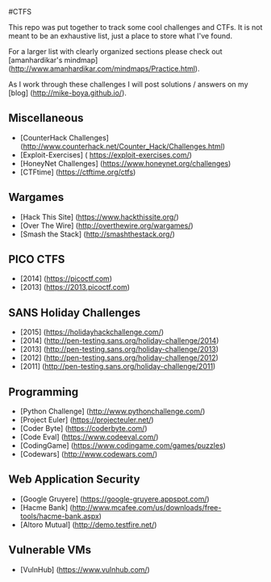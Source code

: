 #CTFS

This repo was put together to track some cool challenges and CTFs. It is not meant to be an exhaustive list, just a place to store what I've found.

For a larger list with clearly organized sections please check out [amanhardikar's mindmap] (http://www.amanhardikar.com/mindmaps/Practice.html).

As I work through these challenges I will post solutions / answers on my [blog] (http://mike-boya.github.io/).

## Miscellaneous
* [CounterHack Challenges] (http://www.counterhack.net/Counter_Hack/Challenges.html)
* [Exploit-Exercises] ( https://exploit-exercises.com/)
* [HoneyNet Challenges] (https://www.honeynet.org/challenges)
* [CTFtime] (https://ctftime.org/ctfs)

## Wargames
* [Hack This Site] (https://www.hackthissite.org/)
* [Over The Wire] (http://overthewire.org/wargames/)
* [Smash the Stack] (http://smashthestack.org/)

## PICO CTFS
* [2014] (https://picoctf.com)
* [2013] (https://2013.picoctf.com)

## SANS Holiday Challenges
* [2015] (https://holidayhackchallenge.com/)
* [2014] (http://pen-testing.sans.org/holiday-challenge/2014)
* [2013] (http://pen-testing.sans.org/holiday-challenge/2013)
* [2012] (http://pen-testing.sans.org/holiday-challenge/2012)
* [2011] (http://pen-testing.sans.org/holiday-challenge/2011)

## Programming
* [Python Challenge] (http://www.pythonchallenge.com/)
* [Project Euler] (https://projecteuler.net/)
* [Coder Byte] (https://coderbyte.com/)
* [Code Eval] (https://www.codeeval.com/)
* [CodingGame] (https://www.codingame.com/games/puzzles)
* [Codewars] (http://www.codewars.com/)

## Web Application Security
* [Google Gruyere] (https://google-gruyere.appspot.com/)
* [Hacme Bank] (http://www.mcafee.com/us/downloads/free-tools/hacme-bank.aspx)
* [Altoro Mutual] (http://demo.testfire.net/)

## Vulnerable VMs
* [VulnHub] (https://www.vulnhub.com/)
